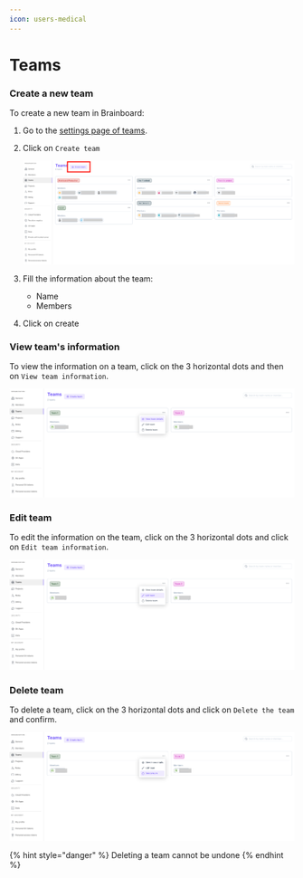 ```yaml
---
icon: users-medical
---
```


# Teams

### Create a new team

To create a new team in Brainboard:

1. Go to the [settings page of teams](https://app.brainboard.co/settings/teams).
2.  Click on `Create team`

    ![Add team](../.gitbook/assets/add-team.png)
3. Fill the information about the team:
   * Name
   * Members
4. Click on create

### View team's information

To view the information on a team, click on the 3 horizontal dots and then on `View team information`.

![View team](../.gitbook/assets/view-team-info.png)

### Edit team

To edit the information on the team, click on the 3 horizontal dots and click on `Edit team information`.

![Edit team](../.gitbook/assets/edit-team-info.png)

### Delete team

To delete a team, click on the 3 horizontal dots and click on `Delete the team` and confirm.

![Edit team](../.gitbook/assets/delete-team.png)

{% hint style="danger" %}
Deleting a team cannot be undone
{% endhint %}
